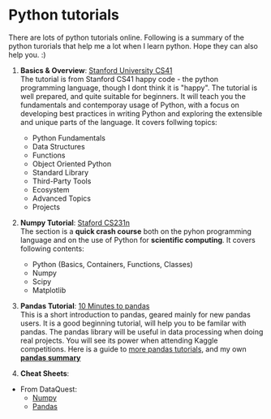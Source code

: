 # Python tutorials 
There are lots of python tutorials online. Following is a summary of the python turorials that help me a lot when I learn python. Hope they can also help you. :)

1. **Basics & Overview**: [Stanford University CS41](http://stanfordpython.com/) <br/>
The tutorial is from Stanford CS41 happy code - the python programming language, though I dont think it is "happy". The tutorial is well prepared, and quite suitable for beginners. It will teach you the fundamentals and contemporay usage of Python, with a focus on developing best practices in writing Python and exploring the extensible and unique parts of the language. It covers follwing topics: 
    * Python Fundamentals
    * Data Structures
    * Functions
    * Object Oriented Python
    * Standard Library
    * Third-Party Tools
    * Ecosystem
    * Advanced Topics 
    * Projects

2. **Numpy Tutorial**: [Staford CS231n](http://cs231n.github.io/python-numpy-tutorial/) <br/>
The section is a **quick crash course** both on the pyhon programming language and on the use of Python for **scientific computing**.
It covers following contents:
    * Python (Basics, Containers, Functions, Classes)
    * Numpy 
    * Scipy
    * Matplotlib

3. **Pandas Tutorial**: [10 Minutes to pandas](https://pandas.pydata.org/pandas-docs/stable/10min.html)<br/>
This is a short introduction to pandas, geared mainly for new pandas users. It is a good beginning tutorial, will help you to be familar with pandas. The pandas library will be useful in data processing when doing real projects. You will see its power when attending Kaggle competitions. Here is a guide to [more pandas tutorials](https://pandas.pydata.org/pandas-docs/stable/tutorials.html), and my own [**pandas summary**](https://github.com/zyunsg/Python/tree/master/pandas)

4. **Cheat Sheets**:<br/>
* From DataQuest:
   * [Numpy](https://github.com/zyunsg/Python/tree/master/cheatsheets/numpy-cheat-sheet.pdf)
   * [Pandas](https://github.com/zyunsg/Python/tree/master/cheatsheets/pandas-cheat-sheet.pdf)




